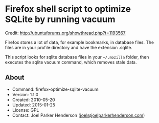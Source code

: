 # Firefox shell script to optimize SQLite by running vacuum

Credit: http://ubuntuforums.org/showthread.php?t=1193567

Firefox stores a lot of data, for example bookmarks, in database files.
The files are in your profile directory and have the extension .sqlite.

This script looks for sqlite database files in your `~/.mozilla` folder,
then executes the sqlite vacuum command, which removes stale data.

## About

  * Command: firefox-optimize-sqlite-vacuum
  * Version: 1.1.0
  * Created: 2010-05-20
  * Updated: 2015-01-25
  * License: GPL
  * Contact: Joel Parker Henderson (joel@joelparkerhenderson.com)
